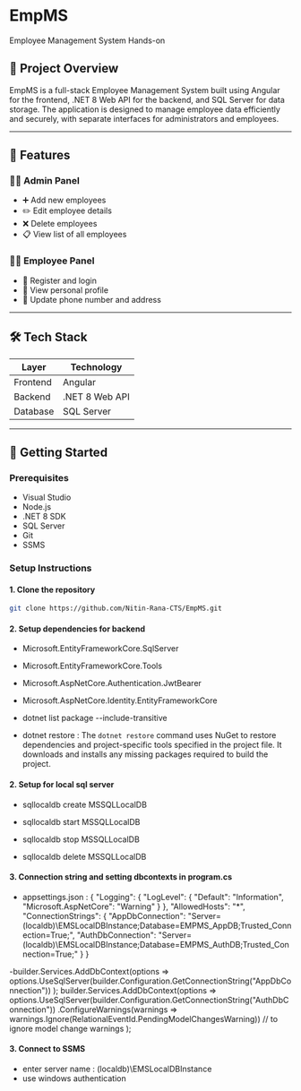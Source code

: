 # EmpMS
Employee Management System Hands-on

## 📌 Project Overview

EmpMS is a full-stack Employee Management System built using Angular for the frontend, .NET 8 Web API for the backend, and SQL Server for data storage. The application is designed to manage employee data efficiently and securely, with separate interfaces for administrators and employees.

---

## 🧩 Features

### 👨‍💼 Admin Panel
- ➕ Add new employees
- ✏️ Edit employee details
- ❌ Delete employees
- 📋 View list of all employees

### 👨‍💻 Employee Panel
- 📝 Register and login
- 👤 View personal profile
- 📱 Update phone number and address

---

## 🛠️ Tech Stack

| Layer       | Technology         |
|-------------|--------------------|
| Frontend    | Angular            |
| Backend     | .NET 8 Web API     |
| Database    | SQL Server         |

---

## 🚀 Getting Started

### Prerequisites
- Visual Studio
- Node.js
- .NET 8 SDK
- SQL Server
- Git
- SSMS

### Setup Instructions

#### 1. Clone the repository
```bash
git clone https://github.com/Nitin-Rana-CTS/EmpMS.git
```
#### 2. Setup dependencies for backend
<!-- - Microsoft.EntityFrameworkCore -->
- Microsoft.EntityFrameworkCore.SqlServer
- Microsoft.EntityFrameworkCore.Tools
- Microsoft.AspNetCore.Authentication.JwtBearer
- Microsoft.AspNetCore.Identity.EntityFrameworkCore

- dotnet list package --include-transitive
- dotnet restore : The `dotnet restore` command uses NuGet to restore dependencies and project-specific tools specified in the project file. It downloads and installs any missing packages required to build the project.


#### 2. Setup for local sql server
- sqllocaldb create MSSQLLocalDB
- sqllocaldb start MSSQLLocalDB

- sqllocaldb stop MSSQLLocalDB
- sqllocaldb delete MSSQLLocalDB


#### 3. Connection string and setting dbcontexts in program.cs
- appsettings.json :
    {
  "Logging": {
    "LogLevel": {
      "Default": "Information",
      "Microsoft.AspNetCore": "Warning"
    }
  },
  "AllowedHosts": "*",
  "ConnectionStrings": {
    "AppDbConnection": "Server=(localdb)\\EMSLocalDBInstance;Database=EMPMS_AppDB;Trusted_Connection=True;",
    "AuthDbConnection": "Server=(localdb)\\EMSLocalDBInstance;Database=EMPMS_AuthDB;Trusted_Connection=True;"
  }
}

-builder.Services.AddDbContext<AppDbContext>(options => 
    options.UseSqlServer(builder.Configuration.GetConnectionString("AppDbConnection"))
);
builder.Services.AddDbContext<AuthDbContext>(options =>
    options.UseSqlServer(builder.Configuration.GetConnectionString("AuthDbConnection"))
    .ConfigureWarnings(warnings => warnings.Ignore(RelationalEventId.PendingModelChangesWarning)) // to ignore model change warnings
);


#### 3. Connect to SSMS
- enter server name : (localdb)\EMSLocalDBInstance
- use windows authentication

